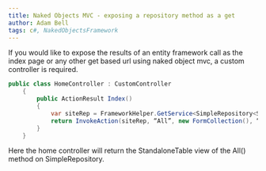 ```yaml
---
title: Naked Objects MVC - exposing a repository method as a get
author: Adam Bell
tags: c#, NakedObjectsFramework
---
```

If you would like to expose the results of an entity framework call as the index page or any other get based url using naked object mvc, a custom controller is required.
<!--more-->
``` csharp
public class HomeController : CustomController
    {
        public ActionResult Index()
        {
            var siteRep = FrameworkHelper.GetService<SimpleRepository<Site>>();
            return InvokeAction(siteRep, “All”, new FormCollection(), “”, “StandaloneTable”);
        }
    }
```

Here the home controller will return the StandaloneTable view of the All() method on SimpleRepository<Site>.
